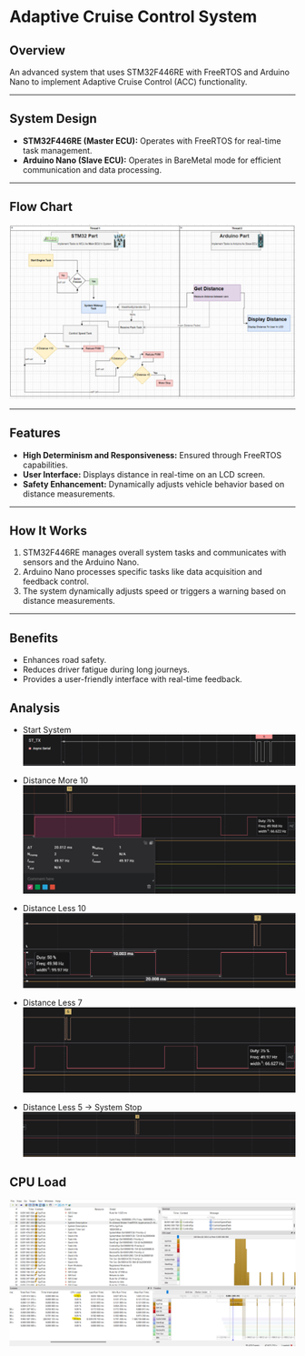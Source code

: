 # Adaptive Cruise Control System  

## Overview  
An advanced system that uses STM32F446RE with FreeRTOS and Arduino Nano to implement Adaptive Cruise Control (ACC) functionality.  

---

## System Design  
- **STM32F446RE (Master ECU):** Operates with FreeRTOS for real-time task management.  
- **Arduino Nano (Slave ECU):** Operates in BareMetal mode for efficient communication and data processing.  

---

## Flow Chart  
![Flow Chart](ACC.png)  

---

## Features  
- **High Determinism and Responsiveness:** Ensured through FreeRTOS capabilities.  
- **User Interface:** Displays distance in real-time on an LCD screen.  
- **Safety Enhancement:** Dynamically adjusts vehicle behavior based on distance measurements.  

---

## How It Works  
1. STM32F446RE manages overall system tasks and communicates with sensors and the Arduino Nano.  
2. Arduino Nano processes specific tasks like data acquisition and feedback control.  
3. The system dynamically adjusts speed or triggers a warning based on distance measurements.  

---

## Benefits  
- Enhances road safety.  
- Reduces driver fatigue during long journeys.  
- Provides a user-friendly interface with real-time feedback.  

## Analysis
- Start System
![Start System](systemstart.png)  

- Distance More 10 
![Distance10](12.png)  

- Distance Less 10 
![Distance7](7.png)  

- Distance Less 7 
![Distance6](6.png)  

- Distance Less 5  -> System Stop
![Distance4](4.png)  

## CPU Load

![Distance4](CPULoad.png)  